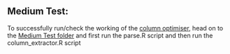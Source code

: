 ## Medium Test:

To successfully run/check the working of the [column optimiser](https://rpubs.com/IACCancu/462502), head on to the [Medium Test folder](https://rpubs.com/IACCancu/462502) and
first run the parse.R script and then run the column_extractor.R script
